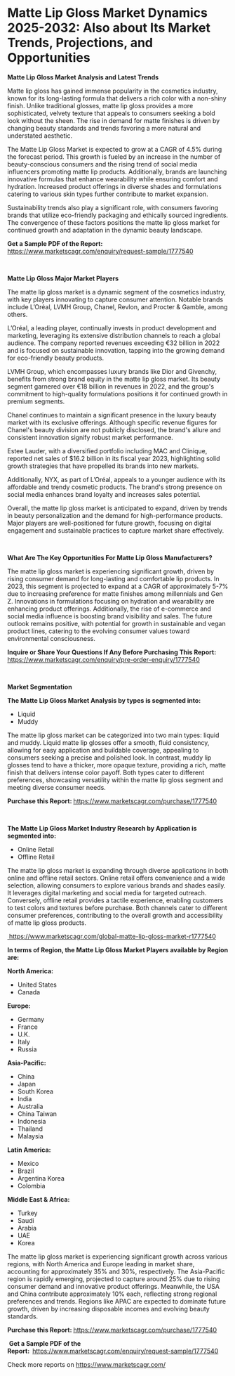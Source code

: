 <p><h1>Matte Lip Gloss Market Dynamics 2025-2032: Also about Its Market Trends, Projections, and Opportunities</h1></p><p><strong>Matte Lip Gloss Market Analysis and Latest Trends</strong></p>
<p><p>Matte lip gloss has gained immense popularity in the cosmetics industry, known for its long-lasting formula that delivers a rich color with a non-shiny finish. Unlike traditional glosses, matte lip gloss provides a more sophisticated, velvety texture that appeals to consumers seeking a bold look without the sheen. The rise in demand for matte finishes is driven by changing beauty standards and trends favoring a more natural and understated aesthetic.</p><p>The Matte Lip Gloss Market is expected to grow at a CAGR of 4.5% during the forecast period. This growth is fueled by an increase in the number of beauty-conscious consumers and the rising trend of social media influencers promoting matte lip products. Additionally, brands are launching innovative formulas that enhance wearability while ensuring comfort and hydration. Increased product offerings in diverse shades and formulations catering to various skin types further contribute to market expansion.</p><p>Sustainability trends also play a significant role, with consumers favoring brands that utilize eco-friendly packaging and ethically sourced ingredients. The convergence of these factors positions the matte lip gloss market for continued growth and adaptation in the dynamic beauty landscape.</p></p>
<p><strong>Get a Sample PDF of the Report:&nbsp;</strong> <a href="https://www.marketscagr.com/enquiry/request-sample/1777540?utm_campaign=1126&utm_medium=2&utm_source=Github&utm_content=ia&utm_term=07022025&utm_id=matte-lip-gloss">https://www.marketscagr.com/enquiry/request-sample/1777540</a></p>
<p>&nbsp;</p>
<p><strong>Matte Lip Gloss Major Market Players</strong></p>
<p><p>The matte lip gloss market is a dynamic segment of the cosmetics industry, with key players innovating to capture consumer attention. Notable brands include L’Oréal, LVMH Group, Chanel, Revlon, and Procter & Gamble, among others. </p><p>L’Oréal, a leading player, continually invests in product development and marketing, leveraging its extensive distribution channels to reach a global audience. The company reported revenues exceeding €32 billion in 2022 and is focused on sustainable innovation, tapping into the growing demand for eco-friendly beauty products.</p><p>LVMH Group, which encompasses luxury brands like Dior and Givenchy, benefits from strong brand equity in the matte lip gloss market. Its beauty segment garnered over €18 billion in revenues in 2022, and the group's commitment to high-quality formulations positions it for continued growth in premium segments.</p><p>Chanel continues to maintain a significant presence in the luxury beauty market with its exclusive offerings. Although specific revenue figures for Chanel's beauty division are not publicly disclosed, the brand's allure and consistent innovation signify robust market performance.</p><p>Estee Lauder, with a diversified portfolio including MAC and Clinique, reported net sales of $16.2 billion in its fiscal year 2023, highlighting solid growth strategies that have propelled its brands into new markets.</p><p>Additionally, NYX, as part of L’Oréal, appeals to a younger audience with its affordable and trendy cosmetic products. The brand's strong presence on social media enhances brand loyalty and increases sales potential.</p><p>Overall, the matte lip gloss market is anticipated to expand, driven by trends in beauty personalization and the demand for high-performance products. Major players are well-positioned for future growth, focusing on digital engagement and sustainable practices to capture market share effectively.</p></p>
<p>&nbsp;</p>
<p><strong>What Are The Key Opportunities For Matte Lip Gloss Manufacturers?</strong></p>
<p><p>The matte lip gloss market is experiencing significant growth, driven by rising consumer demand for long-lasting and comfortable lip products. In 2023, this segment is projected to expand at a CAGR of approximately 5-7% due to increasing preference for matte finishes among millennials and Gen Z. Innovations in formulations focusing on hydration and wearability are enhancing product offerings. Additionally, the rise of e-commerce and social media influence is boosting brand visibility and sales. The future outlook remains positive, with potential for growth in sustainable and vegan product lines, catering to the evolving consumer values toward environmental consciousness.</p></p>
<p><strong>Inquire or Share Your Questions If Any Before Purchasing This Report:</strong> <a href="https://www.marketscagr.com/enquiry/pre-order-enquiry/1777540?utm_campaign=1126&utm_medium=2&utm_source=Github&utm_content=ia&utm_term=07022025&utm_id=matte-lip-gloss">https://www.marketscagr.com/enquiry/pre-order-enquiry/1777540</a></p>
<p>&nbsp;</p>
<p><strong>Market Segmentation</strong></p>
<p><strong>The Matte Lip Gloss Market Analysis by types is segmented into:</strong></p>
<p><ul><li>Liquid</li><li>Muddy</li></ul></p>
<p><p>The matte lip gloss market can be categorized into two main types: liquid and muddy. Liquid matte lip glosses offer a smooth, fluid consistency, allowing for easy application and buildable coverage, appealing to consumers seeking a precise and polished look. In contrast, muddy lip glosses tend to have a thicker, more opaque texture, providing a rich, matte finish that delivers intense color payoff. Both types cater to different preferences, showcasing versatility within the matte lip gloss segment and meeting diverse consumer needs.</p></p>
<p><strong>Purchase this Report:&nbsp;</strong><a href="https://www.marketscagr.com/purchase/1777540?utm_campaign=1126&utm_medium=2&utm_source=Github&utm_content=ia&utm_term=07022025&utm_id=matte-lip-gloss">https://www.marketscagr.com/purchase/1777540</a></p>
<p>&nbsp;</p>
<p><strong>The Matte Lip Gloss Market Industry Research by Application is segmented into:</strong></p>
<p><ul><li>Online Retail</li><li>Offline Retail</li></ul></p>
<p><p>The matte lip gloss market is expanding through diverse applications in both online and offline retail sectors. Online retail offers convenience and a wide selection, allowing consumers to explore various brands and shades easily. It leverages digital marketing and social media for targeted outreach. Conversely, offline retail provides a tactile experience, enabling customers to test colors and textures before purchase. Both channels cater to different consumer preferences, contributing to the overall growth and accessibility of matte lip gloss products.</p></p>
<p><a href="https://www.marketscagr.com/global-matte-lip-gloss-market-r1777540?utm_campaign=1126&utm_medium=2&utm_source=Github&utm_content=ia&utm_term=07022025&utm_id=matte-lip-gloss">&nbsp;https://www.marketscagr.com/global-matte-lip-gloss-market-r1777540</a></p>
<p><strong>In terms of Region, the Matte Lip Gloss Market Players available by Region are:</strong></p>
<p>
    <p> <strong> North America: </strong>
        <ul>
            <li>United States</li>
            <li>Canada</li>
        </ul>
        </p> 
    <p> <strong> Europe: </strong>
        <ul>
            <li>Germany</li>
            <li>France</li>
            <li>U.K.</li>
            <li>Italy</li>
            <li>Russia</li>
        </ul>
        </p> 
    <p> <strong> Asia-Pacific: </strong>
        <ul>
            <li>China</li>
            <li>Japan</li>
            <li>South Korea</li>
            <li>India</li>
            <li>Australia</li>
            <li>China Taiwan</li>
            <li>Indonesia</li>
            <li>Thailand</li>
            <li>Malaysia</li>
        </ul>
        </p> 
    <p> <strong> Latin America: </strong>
        <ul>
            <li>Mexico</li>
            <li>Brazil</li>
            <li>Argentina Korea</li>
            <li>Colombia</li>
        </ul>
        </p> 
    <p> <strong> Middle East & Africa: </strong>
        <ul>
            <li>Turkey</li>
            <li>Saudi</li>
            <li>Arabia</li>
            <li>UAE</li>
            <li>Korea</li>
        </ul>
    </p>
    </p>
<p><p>The matte lip gloss market is experiencing significant growth across various regions, with North America and Europe leading in market share, accounting for approximately 35% and 30%, respectively. The Asia-Pacific region is rapidly emerging, projected to capture around 25% due to rising consumer demand and innovative product offerings. Meanwhile, the USA and China contribute approximately 10% each, reflecting strong regional preferences and trends. Regions like APAC are expected to dominate future growth, driven by increasing disposable incomes and evolving beauty standards.</p></p>
<p><strong>Purchase this Report: </strong><a href="https://www.marketscagr.com/purchase/1777540?utm_campaign=1126&utm_medium=2&utm_source=Github&utm_content=ia&utm_term=07022025&utm_id=matte-lip-gloss">https://www.marketscagr.com/purchase/1777540</a></p>
<p>&nbsp;<strong>Get a Sample PDF of the Report:&nbsp;&nbsp;</strong><a href="https://www.marketscagr.com/enquiry/request-sample/1777540?utm_campaign=1126&utm_medium=2&utm_source=Github&utm_content=ia&utm_term=07022025&utm_id=matte-lip-gloss">https://www.marketscagr.com/enquiry/request-sample/1777540</a></p>
<p><strong></strong></p>
<p>Check more reports on <a href="https://www.marketscagr.com/?utm_campaign=1126&utm_medium=2&utm_source=Github&utm_content=ia&utm_term=07022025&utm_id=matte-lip-gloss">https://www.marketscagr.com/</a></p>
